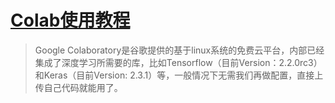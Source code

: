 # [Colab使用教程](https://my.oschina.net/u/4339899/blog/3434699)

> Google Colaboratory是谷歌提供的基于linux系统的免费云平台，内部已经集成了深度学习所需要的库，比如Tensorflow（目前Version：2.2.0rc3）和Keras（目前Version: 2.3.1）等，一般情况下无需我们再做配置，直接上传自己代码就能用了。

